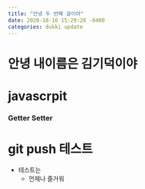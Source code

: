 ```yaml
---
title: "안녕 두 번째 글이야"
date: 2020-10-16 15:29:28 -0400
categories: dukki update
---
```


# 안녕 내이름은 김기덕이야

# javascrpit
### Getter Setter


git push 테스트
===

* 테스트는
  * 언제나 즐거워

